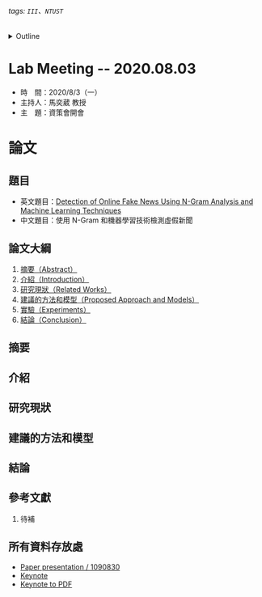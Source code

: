 ###### tags: `III`、`NTUST`
<details>
<summary>Outline</summary>

- [Lab Meeting -- 2020.08.03](#lab-meeting----20200803)
- [論文](#論文)
  - [題目](#題目)
  - [論文大綱](#論文大綱)
  - [摘要](#摘要)
  - [介紹](#介紹)
  - [研究現狀](#研究現狀)
  - [建議的方法和模型](#建議的方法和模型)
  - [結論](#結論)
  - [參考文獻](#參考文獻)
  - [所有資料存放處](#所有資料存放處)
</details>

# Lab Meeting -- 2020.08.03
- 時　間：2020/8/3（一）
- 主持人：馬奕葳 教授
- 主　題：資策會開會

# 論文
## 題目
- 英文題目：[Detection of Online Fake News Using N-Gram Analysis and Machine Learning Techniques]()
- 中文題目：使用 N-Gram 和機器學習技術檢測虛假新聞

## 論文大綱
1. [摘要（Abstract）]()
2. [介紹（Introduction）]()
3. [研究現狀（Related Works）]()
4. [建議的方法和模型（Proposed Approach and Models）]()
5. [實驗（Experiments）]()
6. [結論（Conclusion）]()

## 摘要


## 介紹


## 研究現狀


## 建議的方法和模型


## 結論


## 參考文獻
1. 待補

## 所有資料存放處
- [Paper presentation / 1090830]()
- [Keynote]()
- [Keynote to PDF]()